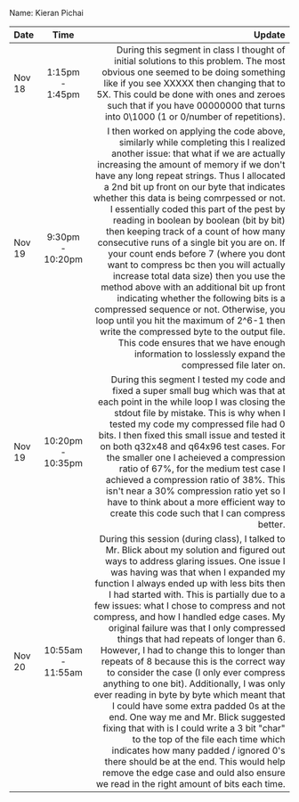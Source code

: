 Name: Kieran Pichai

| Date   |       Time        |                                                                                                                                                                                                                                                                                                                                                                                                                                                                                                                                                                                                                                                                                                                                                                                                                                                                                                                                                                                                                                              Update |
|:-------|:-----------------:|----------------------------------------------------------------------------------------------------------------------------------------------------------------------------------------------------------------------------------------------------------------------------------------------------------------------------------------------------------------------------------------------------------------------------------------------------------------------------------------------------------------------------------------------------------------------------------------------------------------------------------------------------------------------------------------------------------------------------------------------------------------------------------------------------------------------------------------------------------------------------------------------------------------------------------------------------------------------------------------------------------------------------------------------------:|
| Nov 18 |  1:15pm - 1:45pm  |                                                                                                                                                                                                                                                                                                                                                                                                                                                                                                                                                                                                                                                                                                                                        During this segment in class I thought of initial solutions to this problem. The most obvious one seemed to be doing something like if you see XXXXX then changing that to 5X. This could be done with ones and zeroes such that if you have 00000000 that turns into 0\1000 (1 or 0/number of repetitions). |
| Nov 19 | 9:30pm - 10:20pm  |                                                                         I then worked on applying the code above, similarly while completing this I realized another issue: that what if we are actually increasing the amount of memory if we don't have any long repeat strings. Thus I allocated a 2nd bit up front on our byte that indicates whether this data is being comrpessed or not. I essentially coded this part of the pest by reading in boolean by boolean (bit by bit) then keeping track of a count of how many consecutive runs of a single bit you are on. If your count ends before 7 (where you dont want to compress bc then you will actually increase total data size) then you use the method above with an additional bit up front indicating whether the following bits is a compressed sequence or not. Otherwise, you loop until you hit the maximum of 2^6-1 then write the compressed byte to the output file. This code ensures that we have enough information to losslessly expand the compressed file later on. |
| Nov 19 | 10:20pm - 10:35pm |                                                                                                                                                                                                                                                                                                                                                                                                                                                             During this segment I tested my code and fixed a super small bug which was that at each point in the while loop I was closing the stdout file by mistake. This is why when I tested my code my compressed file had 0 bits. I then fixed this small issue and tested it on both q32x48 and q64x96 test cases. For the smaller one I acheieved a compression ratio of 67%, for the medium test case I achieved a compression ratio of 38%. This isn't near a 30% compression ratio yet so I have to think about a more efficient way to create this code such that I can compress better. |
| Nov 20 | 10:55am - 11:55am |  During this session (during class), I talked to Mr. Blick about my solution and figured out ways to address glaring issues. One issue I was having was that when I expanded my function I always ended up with less bits then I had started with. This is partially due to a few issues: what I chose to compress and not compress, and how I handled edge cases. My original failure was that I only compressed things that had repeats of longer than 6. However, I had to change this to longer than repeats of 8 because this is the correct way to consider the case (I only ever compress anything to one bit). Additionally, I was only ever reading in byte by byte which meant that I could have some extra padded 0s at the end. One way me and Mr. Blick suggested fixing that with is I could write a 3 bit "char" to the top of the file each time which indicates how many padded / ignored 0's there should be at the end. This would help remove the edge case and ould also ensure we read in the right amount of bits each time. |
